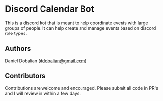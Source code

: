 # Discord Calendar Bot

This is a discord bot that is meant to help coordinate events with large groups of people.  It can help create and manage events based on discord role types. 

## Authors

Daniel Dobalian ([ddobalian@gmail.com](mailto:ddobalian@gmail.com))

## Contributors

Contributions are welcome and encouraged.  Please submit all code in PR's and I will review in within a few days. 

